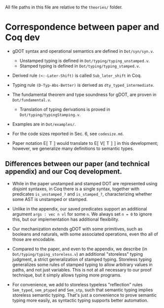 All file paths in this file are relative to the `theories/` folder.

# Correspondence between paper and Coq dev

- gDOT syntax and operational semantics are defined in `Dot/syn/syn.v`.
  - Unstamped typing is defined in `Dot/typing/typing_unstamped.v`.
  - Stamped typing is defined in `Dot/typing/typing_stamped.v`.

- Derived rule `(<:-Later-Shift)` is called `Sub_later_shift` in Coq.

- Typing rule `(D-Typ-Abs-Better)` is derived as `dty_typed_intermediate`.

- The fundamental theorem and type soundness for gDOT, are proven in
  `Dot/fundamental.v`.
  - Translation of typing derivations is proved in
    `Dot/typing/typingStamping.v`.

- Examples are in `Dot/examples/`.

- For the code sizes reported in Sec. 6, see `codesize.md`.

- Paper notation E⟦ T ⟧ would translate to E⟦ V⟦ T ⟧ ⟧ in this development;
  however, we generalize many definitions to semantic types.

## Differences between our paper (and technical appendix) and our Coq development.

- While in the paper unstamped and stamped DOT are represented using disjoint
  syntaxes, in Coq there is a single syntax, together with predicates
  `is_unstamped_?` and `is_stamped_?`, characterizing whether some AST is
  unstamped or stamped.

- Unlike in the appendix, our saved predicates support an additional argument
  `args : vec n vl` for some `n`. We always set `n = 0` to ignore this, but our
  implementation has additional flexibility.

- Our mechanization extends gDOT with some primitives, such as booleans and
  naturals, with some associated operations, even tho all of those are
  encodable.

- Compared to the paper, and even to the appendix, we describe (in
  `Dot/typing/typing_storeless.v`) an additional "storeless" typing judgment, a
  strict generalization of stamped typing.
  Storeless typing generalizes some rules of stamped typing to allow arbitrary
  values in paths, and not just variables. This is not at all necessary to our
  proof technique, but it simply allows typing more programs.

- For convenience, we add to storeless typeless "reflection" rules `Sem_typed`,
  `sem_ptyped` and `Sem_stp`, such that semantic typing implies storeless
  semantic typing. That's just a convenience to prove semantic typing more
  easily, as syntactic typing supports better automation.
